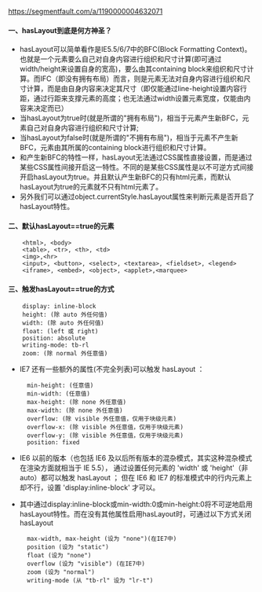 https://segmentfault.com/a/1190000004632071

#### 一、hasLayout到底是何方神圣？ ####

- hasLayout可以简单看作是IE5.5/6/7中的BFC(Block Formatting Context)。也就是一个元素要么自己对自身内容进行组织和尺寸计算(即可通过width/height来设置自身的宽高)，要么由其containing block来组织和尺寸计算。而IFC（即没有拥有布局）而言，则是元素无法对自身内容进行组织和尺寸计算，而是由自身内容来决定其尺寸（即仅能通过line-height设置内容行距，通过行距来支撑元素的高度；也无法通过width设置元素宽度，仅能由内容来决定而已）
- 当hasLayout为true时(就是所谓的"拥有布局")，相当于元素产生新BFC，元素自己对自身内容进行组织和尺寸计算;
- 当hasLayout为false时(就是所谓的"不拥有布局")，相当于元素不产生新BFC，元素由其所属的containing block进行组织和尺寸计算。
- 和产生新BFC的特性一样，hasLayout无法通过CSS属性直接设置，而是通过某些CSS属性间接开启这一特性。不同的是某些CSS属性是以不可逆方式间接开启hasLayout为true。并且默认产生新BFC的只有html元素，而默认hasLayout为true的元素就不只有html元素了。
- 另外我们可以通过object.currentStyle.hasLayout属性来判断元素是否开启了hasLayout特性。

#### 二、默认hasLayout==true的元素 ####

		<html>, <body>
		<table>, <tr>, <th>, <td>
		<img>,<hr>
		<input>, <button>, <select>, <textarea>, <fieldset>, <legend>
		<iframe>, <embed>, <object>, <applet>,<marquee>

#### 三、触发hasLayout==true的方式 ####

		display: inline-block
		height: (除 auto 外任何值)
		width: (除 auto 外任何值)
		float: (left 或 right)
		position: absolute
		writing-mode: tb-rl
		zoom: (除 normal 外任意值)

- IE7 还有一些额外的属性(不完全列表)可以触发 hasLayout ：

		min-height: (任意值)
		min-width: (任意值)
		max-height: (除 none 外任意值)
		max-width: (除 none 外任意值)
		overflow: (除 visible 外任意值，仅用于块级元素)
		overflow-x: (除 visible 外任意值，仅用于块级元素)
		overflow-y: (除 visible 外任意值，仅用于块级元素)
		position: fixed

- IE6 以前的版本（也包括 IE6 及以后所有版本的混杂模式，其实这种混杂模式在渲染方面就相当于 IE 5.5）， 通过设置任何元素的 'width' 或 'height'（非auto）都可以触发 hasLayout ； 但在 IE6 和 IE7 的标准模式中的行内元素上却不行，设置 'display:inline-block' 才可以。
- 其中通过display:inline-block或min-width:0或min-height:0将不可逆地启用hasLayout特性。而在没有其他属性启用hasLayout时，可通过以下方式关闭hasLayout

		max-width, max-height (设为 "none")(在IE7中)
		position (设为 "static")
		float (设为 "none")
		overflow (设为 "visible") (在IE7中)
		zoom (设为 "normal")
		writing-mode (从 "tb-rl" 设为 "lr-t")